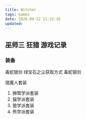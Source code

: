 ```yaml
---
title: Witcher
tags: Games
date: 2020-09-22 11:32:16
updated:
---
```


## 巫师三 狂猎 游戏记录
### 装备
毒蛇银剑 绿宝石之尘获取方式
毒蛇钢剑

猎魔人套装
1. 狮鹫学派套装
2. 猫学派套装
3. 狼学派套装
4. 熊学派套装